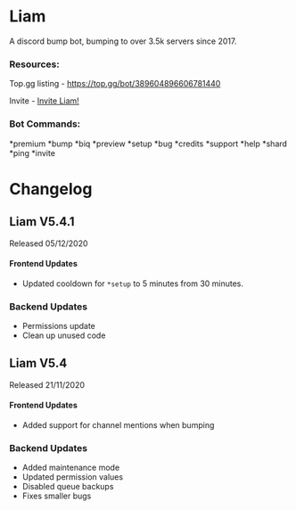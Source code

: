# Liam
A discord bump bot, bumping to over 3.5k servers since 2017.


### Resources:
Top.gg listing - https://top.gg/bot/389604896606781440

Invite -  [Invite Liam!](https://discordapp.com/oauth2/authorize?client_id=389604896606781440&scope=bot&permissions=8)

### Bot Commands:
*premium
*bump
*biq
*preview
*setup
*bug
*credits
*support
*help
*shard
*ping
*invite

# Changelog

## Liam V5.4.1
Released 05/12/2020

#### Frontend Updates
- Updated cooldown for `*setup` to 5 minutes from 30 minutes.

### Backend Updates
- Permissions update
- Clean up unused code 

## Liam V5.4
Released 21/11/2020

#### Frontend Updates

- Added support for channel mentions when bumping

### Backend Updates
- Added maintenance mode
- Updated permission values
- Disabled queue backups
- Fixes smaller bugs
